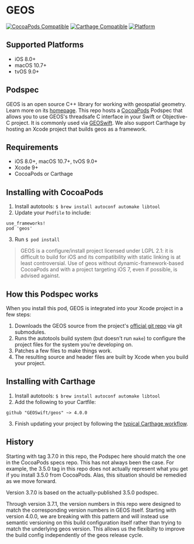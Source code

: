 # GEOS

[![CocoaPods Compatible](https://img.shields.io/cocoapods/v/geos.svg)](https://img.shields.io/cocoapods/v/geos.svg)
[![Carthage Compatible](https://img.shields.io/badge/Carthage-compatible-4BC51D.svg?style=flat)](https://github.com/Carthage/Carthage)
[![Platform](https://img.shields.io/cocoapods/p/geos.svg?style=flat)](https://github.com/GEOSwift/geos)

## Supported Platforms

- iOS 8.0+
- macOS 10.7+
- tvOS 9.0+

## Podspec

GEOS is an open source C++ library for working with geospatial geometry. Learn more on its
[homepage](http://trac.osgeo.org/geos). This repo hosts a [CocoaPods](https://cocoapods.org/)
Podspec that allows you to use GEOS's threadsafe C interface in your Swift or Objective-C project.
It is commonly used via [GEOSwift](https://github.com/GEOSwift/GEOSwift). We also support
Carthage by hosting an Xcode project that builds geos as a framework.

## Requirements

* iOS 8.0+, macOS 10.7+, tvOS 9.0+
* Xcode 9+
* CocoaPods or Carthage

## Installing with CocoaPods

1. Install autotools: `$ brew install autoconf automake libtool`
2. Update your `Podfile` to include:

```
use_frameworks!
pod 'geos'
```

3. Run `$ pod install`

> GEOS is a configure/install project licensed under LGPL 2.1: it is difficult to build for iOS and
its compatibility with static linking is at least controversial. Use of geos without
dynamic-framework-based CocoaPods and with a project targeting iOS 7, even if possible, is advised
against.

## How this Podspec works

When you install this pod, GEOS is integrated into your Xcode project in a few steps:

1. Downloads the GEOS source from the project's [official git
repo](https://git.osgeo.org/gitea/geos/geos) via git submodules.
2. Runs the autotools build system (but doesn't run `make`) to configure the project files for the
system you're developing on.
3. Patches a few files to make things work.
4. The resulting source and header files are built by Xcode when you build your project.

## Installing with Carthage

1. Install autotools: `$ brew install autoconf automake libtool`
2. Add the following to your Cartfile:

```
github "GEOSwift/geos" ~> 4.0.0
```

3. Finish updating your project by following the [typical Carthage
workflow](https://github.com/Carthage/Carthage#quick-start).

## History

Starting with tag 3.7.0 in this repo, the Podspec here should match the one in the CocoaPods specs
repo. This has not always been the case. For example, the 3.5.0 tag in this repo does not actually
represent what you get if you install 3.5.0 from CocoaPods. Alas, this situation should be remedied
as we move forward.

Version 3.7.0 is based on the actually-published 3.5.0 podspec.

Through version 3.7.1, the version numbers in this repo were designed to match the corresponding
version numbers in GEOS itself. Starting with version 4.0.0, we are breaking with this pattern
and will instead use semantic versioning on this build configuration itself rather than trying to
match the underlying geos version. This allows us the flexibilty to improve the build config
independently of the geos release cycle.
